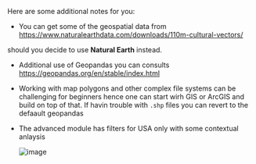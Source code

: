 Here are some additional notes for you:

- You can get some of the geospatial data from https://www.naturalearthdata.com/downloads/110m-cultural-vectors/

should you decide to use  **Natural Earth** instead. 


- Additional use of Geopandas you can consults https://geopandas.org/en/stable/index.html

- Working with map polygons and other complex file systems can be  challenging for beginners hence one can start wirh GIS or ArcGIS and build on top of that. If havin trouble with `.shp` files you can revert to the defaault geopandas
- The advanced module has filters for USA only with some contextual anlaysis

   ![image](https://github.com/manowari/Data-Visualization-/assets/141199798/d71078a5-c411-454d-bb3a-692e7304b994)


